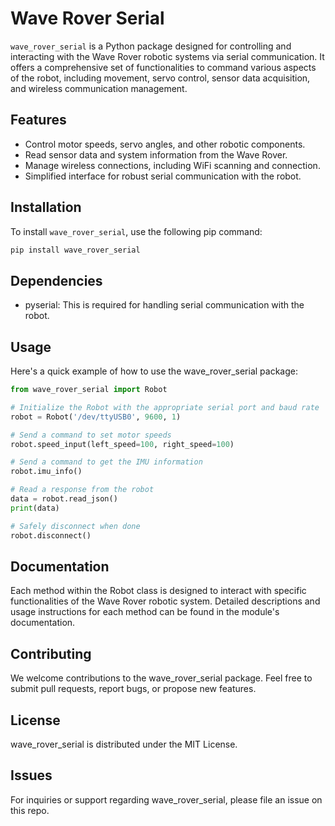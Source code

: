 # Wave Rover Serial

`wave_rover_serial` is a Python package designed for controlling and interacting with the Wave Rover robotic systems via serial communication. It offers a comprehensive set of functionalities to command various aspects of the robot, including movement, servo control, sensor data acquisition, and wireless communication management.

## Features

- Control motor speeds, servo angles, and other robotic components.
- Read sensor data and system information from the Wave Rover.
- Manage wireless connections, including WiFi scanning and connection.
- Simplified interface for robust serial communication with the robot.

## Installation

To install `wave_rover_serial`, use the following pip command:

```bash
pip install wave_rover_serial
```

## Dependencies

- pyserial: This is required for handling serial communication with the robot.

## Usage

Here's a quick example of how to use the wave_rover_serial package:

```python
from wave_rover_serial import Robot

# Initialize the Robot with the appropriate serial port and baud rate
robot = Robot('/dev/ttyUSB0', 9600, 1)

# Send a command to set motor speeds
robot.speed_input(left_speed=100, right_speed=100)

# Send a command to get the IMU information
robot.imu_info()

# Read a response from the robot
data = robot.read_json()
print(data)

# Safely disconnect when done
robot.disconnect()
```

## Documentation

Each method within the Robot class is designed to interact with specific functionalities of the Wave Rover robotic system. Detailed descriptions and usage instructions for each method can be found in the module's documentation.

## Contributing

We welcome contributions to the wave_rover_serial package. Feel free to submit pull requests, report bugs, or propose new features.

## License

wave_rover_serial is distributed under the MIT License.

## Issues

For inquiries or support regarding wave_rover_serial, please file an issue on this repo.
